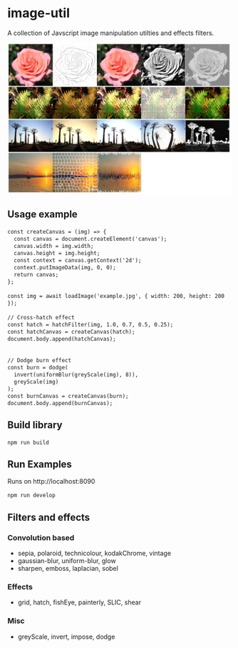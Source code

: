 # image-util
A collection of Javscript image manipulation utilties and effects filters.


![preview](preview.png)


## Usage example
```
const createCanvas = (img) => {
  const canvas = document.createElement('canvas');
  canvas.width = img.width;
  canvas.height = img.height;
  const context = canvas.getContext('2d');
  context.putImageData(img, 0, 0);
  return canvas;
};

const img = await loadImage('example.jpg', { width: 200, height: 200 });

// Cross-hatch effect
const hatch = hatchFilter(img, 1.0, 0.7, 0.5, 0.25);
const hatchCanvas = createCanvas(hatch);
document.body.append(hatchCanvas);


// Dodge burn effect
const burn = dodge(
  invert(uniformBlur(greyScale(img), 8)),
  greyScale(img)
);
const burnCanvas = createCanvas(burn);
document.body.append(burnCanvas);
```


## Build library
```
npm run build
```


## Run Examples
Runs on http://localhost:8090
```
npm run develop
```

## Filters and effects
### Convolution based
- sepia, polaroid, technicolour, kodakChrome, vintage
- gaussian-blur, uniform-blur, glow
- sharpen, emboss, laplacian, sobel

### Effects
- grid, hatch, fishEye, painterly, SLIC, shear

### Misc
- greyScale, invert, impose, dodge
